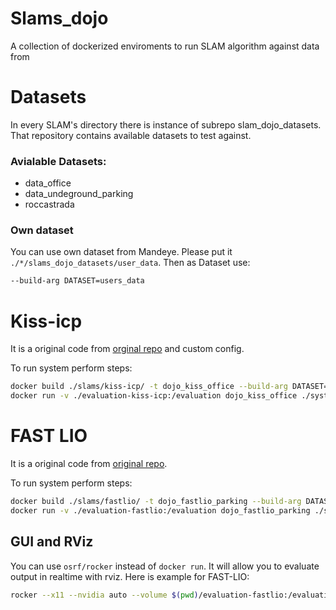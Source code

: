 # Slams_dojo
A collection of dockerized enviroments to run SLAM algorithm against data from 


# Datasets

In every SLAM's directory there is instance of subrepo slam_dojo_datasets.
That repository contains available datasets to test against.

### Avialable Datasets:
 - data_office
 - data_undeground_parking
 - roccastrada

### Own dataset
You can use own dataset from Mandeye. Please put it  `./*/slams_dojo_datasets/user_data`.
Then as Dataset use:
```bash
--build-arg DATASET=users_data
```


# Kiss-icp

It is a original code from [orginal repo](https://github.com/PRBonn/kiss-icp) and custom config.

To run system perform steps:
```bash
docker build ./slams/kiss-icp/ -t dojo_kiss_office --build-arg DATASET=data_office 
docker run -v ./evaluation-kiss-icp:/evaluation dojo_kiss_office ./system_run.sh
```

# FAST LIO

It is a original code from [original repo](https://github.com/hku-mars/FAST_LIO).

To run system perform steps:
```bash
docker build ./slams/fastlio/ -t dojo_fastlio_parking --build-arg DATASET=data_undeground_parking 
docker run -v ./evaluation-fastlio:/evaluation dojo_fastlio_parking ./system_run.sh
```



## GUI and RViz

You can use `osrf/rocker` instead of `docker run`. 
It will allow you to evaluate output in realtime with rviz.
Here is example for FAST-LIO:
```bash
rocker --x11 --nvidia auto --volume $(pwd)/evaluation-fastlio:/evaluation -- dojo_fastlio_parking ./system_run.sh
```
